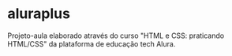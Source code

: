 # aluraplus
Projeto-aula elaborado através do curso "HTML e CSS: praticando HTML/CSS" da plataforma de educação tech Alura.
